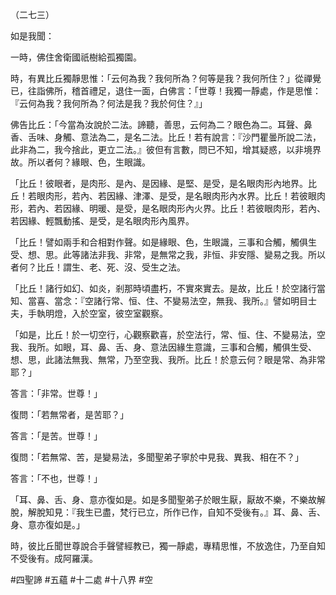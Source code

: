 （二七三）

如是我聞：

一時，佛住舍衛國祇樹給孤獨園。

時，有異比丘獨靜思惟：「云何為我？我何所為？何等是我？我何所住？」從禪覺已，往詣佛所，稽首禮足，退住一面，白佛言：「世尊！我獨一靜處，作是思惟：『云何為我？我何所為？何法是我？我於何住？』」

佛告比丘：「今當為汝說於二法。諦聽，善思，云何為二？眼色為二。耳聲、鼻香、舌味、身觸、意法為二，是名二法。比丘！若有說言：『沙門瞿曇所說二法，此非為二，我今捨此，更立二法。』彼但有言數，問已不知，增其疑惑，以非境界故。所以者何？緣眼、色，生眼識。

「比丘！彼眼者，是肉形、是內、是因緣、是堅、是受，是名眼肉形內地界。比丘！若眼肉形，若內、若因緣、津澤、是受，是名眼肉形內水界。比丘！若彼眼肉形，若內、若因緣、明暖、是受，是名眼肉形內火界。比丘！若彼眼肉形，若內、若因緣、輕飄動搖、是受，是名眼肉形內風界。

「比丘！譬如兩手和合相對作聲。如是緣眼、色，生眼識，三事和合觸，觸俱生受、想、思。此等諸法非我、非常，是無常之我，非恒、非安隱、變易之我。所以者何？比丘！謂生、老、死、沒、受生之法。

「比丘！諸行如幻、如炎，剎那時頃盡朽，不實來實去。是故，比丘！於空諸行當知、當喜、當念：『空諸行常、恒、住、不變易法空，無我、我所。』譬如明目士夫，手執明燈，入於空室，彼空室觀察。

「如是，比丘！於一切空行，心觀察歡喜，於空法行，常、恒、住、不變易法，空我、我所。如眼，耳、鼻、舌、身、意法因緣生意識，三事和合觸，觸俱生受、想、思，此諸法無我、無常，乃至空我、我所。比丘！於意云何？眼是常、為非常耶？」

答言：「非常。世尊！」

復問：「若無常者，是苦耶？」

答言：「是苦。世尊！」

復問：「若無常、苦，是變易法，多聞聖弟子寧於中見我、異我、相在不？」

答言：「不也，世尊！」

「耳、鼻、舌、身、意亦復如是。如是多聞聖弟子於眼生厭，厭故不樂，不樂故解脫，解脫知見：『我生已盡，梵行已立，所作已作，自知不受後有。』耳、鼻、舌、身、意亦復如是。」

時，彼比丘聞世尊說合手聲譬經教已，獨一靜處，專精思惟，不放逸住，乃至自知不受後有。成阿羅漢。



#四聖諦
#五蘊
#十二處
#十八界
#空
